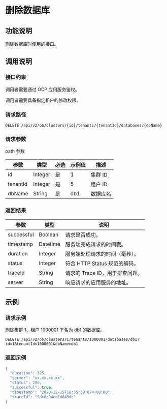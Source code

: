 删除数据库
==========================



功能说明
-------------------------

删除数据库时使用的接口。

调用说明
-------------------------

### 接口约束

调用者需要通过 OCP 应用服务鉴权。

调用者需要具备指定租户的修改权限。

### 请求路径

`DELETE /api/v2/ob/clusters/{id}/tenants/{tenantId}/databases/{dbName}`

### 请求参数

path 参数


|    参数    |   类型    | 必选 | 示例值 |  描述   |
|----------|---------|----|-----|-------|
| id       | Integer | 是  | 1   | 集群 ID |
| tenantId | Integer | 是  | 5   | 租户 ID |
| dbName   | String  | 是  | db1 | 数据库名  |



### 返回结果



|     参数     |    类型    |          说明           |
|------------|----------|-----------------------|
| successful | Boolean  | 请求是否成功。               |
| timestamp  | Datetime | 服务端完成请求的时间戳。          |
| duration   | Integer  | 服务端处理请求的时间（毫秒）。       |
| status     | Integer  | 符合 HTTP Status 规范的编码。 |
| traceId    | String   | 请求的 Trace ID，用于排查问题。  |
| server     | String   | 响应请求的应用服务的地址。         |



示例
-----------------------

### 请求示例

删除集群 1、租户 1000001 下名为 db1 的数据库。

`DELETE /api/v2/ob/clusters/1/tenants/1000001/databases/db1?id=1&tenantId=1000001&dbName=db1`

### 返回示例

```java
{
  "duration": 325,
  "server": "xx.xx.xx.xx",
  "status": 200,
  "successful": true,
  "timestamp": "2020-12-15T18:35:38.874+08:00",
  "traceId": "9dc0c94ed1d043dc"
}
```
